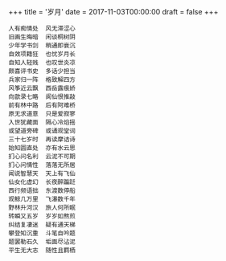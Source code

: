 +++
title = '岁月'
date = 2017-11-03T00:00:00
draft = false
+++

<div class="poem">

```
人有痴情处  风无滞涩心
旧画生晦暗  闲谈桐树阴
少年学书剑  稍通即衰沉
自效项籍狂  也忧岁月长
自知人轻贱  也叹世炎凉
颇喜评书史  多话少担当
兵家归一阵  格致解四方
风筝近云飘  西岳露痕娇
向歆录七略  阆仙恨推敲
前有林中路  后有阿难桥
原无求道意  只是爱寂寥
入世犹藏面  隔心冷焰摇
或望道旁碑  或诵观堂词
三十七岁时  再读摩诘诗
始知圆直处  亦有水云思
扪心问名利  云泥不可期
扪心问情性  落落无所居
闻说智慧天  天上有飞仙
仙女化虚幻  长夜醉蹁跹
西行频语拙  东渡数停船
观鲸几万里  飞瀑数千年
野林升河汉  旅人何所眠
转瞬又五岁  岁岁如熬煎
纠结复凄迷  疑有通天梯
攀登知沉重  斗笔自吟题
题罢勒石久  垢面尽沾泥
平生无大志  随性且羁栖
```

</div>

